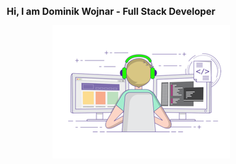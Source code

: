 ## Hi, I am Dominik Wojnar - Full Stack Developer
<div>
  <img align="right" alt="Coding" width="400" src="https://raw.githubusercontent.com/devSouvik/devSouvik/master/gif3.gif">

</div>
